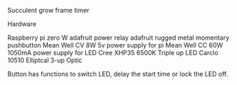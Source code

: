 Succulent grow frame timer 

Hardware

Raspberry pi zero W
adafruit power relay
adafruit rugged metal momentary pushbutton
Mean Well CV 8W 5v power supply for pi
Mean Well CC 60W 1050mA power supply for LED
Cree XHP35 6500K Triple up LED
Carclo 10510 Elliptcal 3-up Optic

Button has functions to switch LED, delay the start time or lock the LED off. 
 
